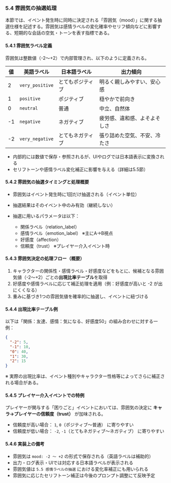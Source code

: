 ### 5.4 雰囲気の抽選処理

本節では、イベント発生時に同時に決定される「雰囲気（mood）」に関する抽選仕様を記述する。雰囲気は感情ラベルの変化確率やセリフ傾向などに影響する、短期的な会話の空気・トーンを表す指標である。

#### 5.4.1 雰囲気ラベル定義

雰囲気は整数値（-2〜+2）で内部管理され、以下のように定義される。

| 値  | 英語ラベル           | 日本語ラベル   | 出力傾向           |
| -- | --------------- | -------- | -------------- |
| 2  | `very_positive` | とてもポジティブ | 明るく親しみやすい、安心感  |
| 1  | `positive`      | ポジティブ    | 穏やかで前向き        |
| 0  | `neutral`       | 普通       | 中立、自然体         |
| -1 | `negative`      | ネガティブ    | 疲労感、違和感、よそよそしさ |
| -2 | `very_negative` | とてもネガティブ | 張り詰めた空気、不安、冷たさ |

* 内部的には数値で保存・参照されるが、UIやログでは日本語表示に変換される
* セリフトーンや感情ラベル変化補正に影響を与える（詳細は5.5節）

#### 5.4.2 雰囲気の抽選タイミングと処理概要

* 雰囲気はイベント発生時に1回だけ抽選される（イベント単位）
* 抽選結果はそのイベント中のみ有効（継続しない）
* 抽選に用いるパラメータは以下：

  * 関係ラベル（relation\_label）
  * 感情ラベル（emotion\_label） ※主にA→B視点
  * 好感度（affection）
  * 信頼度（trust） ※プレイヤー介入イベント時

#### 5.4.3 雰囲気決定の処理フロー（概要）

1. キャラクターの関係性・感情ラベル・好感度などをもとに、候補となる雰囲気値（-2〜+2）ごとの**出現比率テーブル**を取得
2. 好感度や感情ラベルに応じて補正処理を適用（例：好感度が高いと -2 が出にくくなる）
3. 重みに基づき1つの雰囲気値を確率的に抽選し、イベントに紐づける

#### 5.4.4 出現比率テーブル例

以下は「関係：友達、感情：気になる、好感度50」の組み合わせに対する一例：

```json
{
  "-2": 5,
  "-1": 10,
  "0": 40,
  "1": 30,
  "2": 15
}
```

※ 実際の出現比率は、イベント種別やキャラクター性格等によってさらに補正される場合がある。

#### 5.4.5 プレイヤー介入イベントでの特例

プレイヤーが関与する「困りごと」イベントにおいては、雰囲気の決定に **キャラ→プレイヤーの信頼度（trust）** が加味される。

* 信頼度が高い場合： `1`, `0`（ポジティブ〜普通） に寄りやすい
* 信頼度が低い場合： `-2`, `-1`（とてもネガティブ〜ネガティブ） に寄りやすい

#### 5.4.6 実装上の備考

* 雰囲気は `mood: -2 ～ +2` の形式で保存される（英語ラベルは補助的）
* 出力・ログ表示・UIでは対応する日本語ラベルが表示される
* 雰囲気値は `5.5 感情ラベルの抽選` における変化率補正にも用いられる
* 雰囲気に応じたセリフトーン補正は今後のプロンプト調整にて反映予定